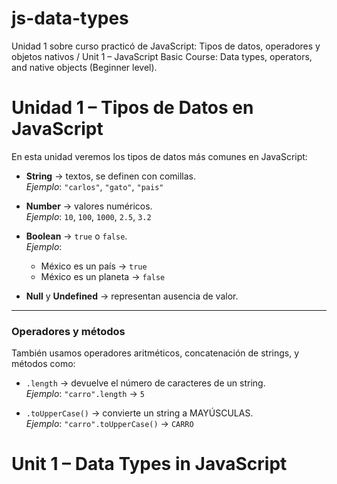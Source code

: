 # js-data-types
Unidad 1 sobre curso practicó de JavaScript: Tipos de datos, operadores y objetos nativos / Unit 1 – JavaScript Basic Course: Data types, operators, and native objects (Beginner level).


# Unidad 1 – Tipos de Datos en JavaScript



En esta unidad veremos los tipos de datos más comunes en JavaScript:  

- **String** → textos, se definen con comillas.  
  *Ejemplo*: `"carlos"`, `"gato"`, `"pais"`  

- **Number** → valores numéricos.  
  *Ejemplo*: `10`, `100`, `1000`, `2.5`, `3.2`  

- **Boolean** → `true` o `false`.  
  *Ejemplo*:  
  - México es un país → `true`  
  - México es un planeta → `false`  

- **Null** y **Undefined** → representan ausencia de valor.  

---

### Operadores y métodos
También usamos operadores aritméticos, concatenación de strings, y métodos como:  

- `.length` → devuelve el número de caracteres de un string.  
  *Ejemplo*: `"carro".length` → `5`  

- `.toUpperCase()` → convierte un string a MAYÚSCULAS.  
  *Ejemplo*: `"carro".toUpperCase()` → `CARRO`  


# Unit 1 – Data Types in JavaScript

